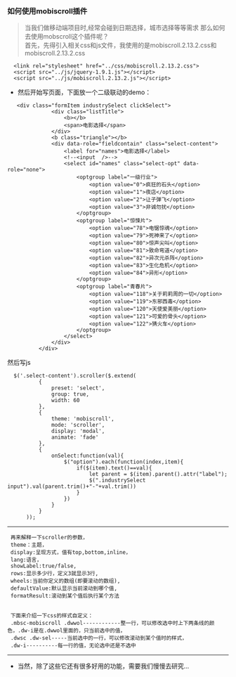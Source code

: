 ### 如何使用mobiscroll插件

 > 当我们做移动端项目时,经常会碰到日期选择，城市选择等等需求
  那么如何去使用mobscroll这个插件呢？  
  首先，先得引入相关css和js文件，我使用的是mobiscroll.2.13.2.css和mobiscroll.2.13.2.css
  
  
  ``` 
    <link rel="stylesheet" href="../css/mobiscroll.2.13.2.css">
    <script src="../js/jquery-1.9.1.js"></script>
    <script src="../js/mobiscroll.2.13.2.js"></script>
  ```
  
 - 然后开始写页面，下面放一个二级联动的demo：
  ```
     <div class="formItem industrySelect clickSelect">
                <div class="listTitle">
                    <b></b>
                    <span>电影选择</span>
                </div>
                <b class="triangle"></b>
                <div data-role="fieldcontain" class="select-content">
                    <label for="names">电影选择</label>
                    <!--<input  />-->
                    <select id="names" class="select-opt" data-role="none">
                        <optgroup label="一级行业">
                            <option value="0">疯狂的石头</option>
                            <option value="1">夜店</option>
                            <option value="2">让子弹飞</option>
                            <option value="3">非诚勿扰</option>
                        </optgroup>
                        <optgroup label="惊悚片">
                            <option value="78">电锯惊魂</option>
                            <option value="79">死神来了</option>
                            <option value="80">惊声尖叫</option>
                            <option value="81">致命弯道</option>
                            <option value="82">异次元杀阵</option>
                            <option value="83">生化危机</option>
                            <option value="84">异形</option>
                        </optgroup>
                        <optgroup label="青春片">
                            <option value="118">关于莉莉周的一切</option>
                            <option value="119">东邪西毒</option>
                            <option value="120">天使爱美丽</option>
                            <option value="121">可爱的骨头</option>
                            <option value="122">猜火车</option>
                        </optgroup>
                    </select>
                </div>
            </div>
  ```
  然后写js
  ```
    $('.select-content').scroller($.extend(
            {
                preset: 'select',
                group: true,
                width: 60
            },
            {
                theme: 'mobiscroll',
                mode: 'scroller',
                display: 'modal',
                animate: 'fade'
            },
            {
                onSelect:function(val){
                    $("option").each(function(index,item){
                        if($(item).text()==val){
                            let parent = $(item).parent().attr("label");
                            $(".industrySelect input").val(parent.trim()+"-"+val.trim())
                        }
                    })
                }
            }
        ));

  ```
  ---
     再来解释一下scroller的参数，
     theme：主题，
     display:呈现方式，值有top,bottom,inline，
     lang:语言，
     showLabel:true/false,
     rows:显示多少行，定义3就显示3行,
     wheels:当前你定义的数组(即要滚动的数组),
     defaultValue:默认显示当前滚动到哪个值,
     formatResult:滚动到某个值后执行某个方法  
     
     
     下面来介绍一下css的样式自定义：
     .mbsc-mobiscroll .dwwol------------整一行，可以修改选中时上下两条线的颜色，.dw-i是在.dwwol里面的，只当前选中的值，
     .dwsc .dw-sel-----当前选中的一行，可以修改滚动到某个值时的样式，
     .dw-i----------每一行的值，无论选中还是不选中
  ---
 
  - 当然，除了这些它还有很多好用的功能，需要我们慢慢去研究...
  